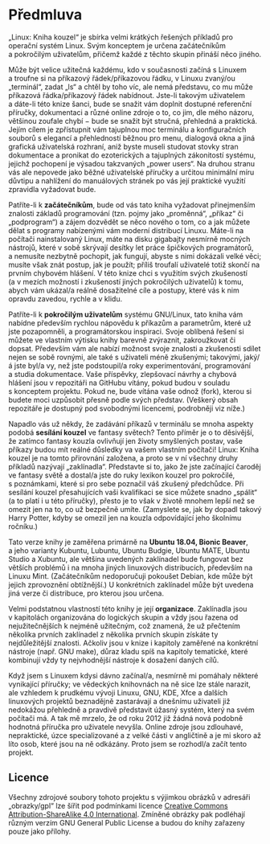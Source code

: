<!--

Linux Kniha kouzel, předmluva
Copyright (c) 2019 Singularis <singularis@volny.cz>

Toto dílo je dílem svobodné kultury; můžete ho šířit a modifikovat pod
podmínkami licence Creative Commons Attribution-ShareAlike 4.0 International
vydané neziskovou organizací Creative Commons. Text licence je přiložený
k tomuto projektu nebo ho můžete najít na webové adrese:

https://creativecommons.org/licenses/by-sa/4.0/

-->

# Předmluva

„Linux: Kniha kouzel“ je sbírka velmi krátkých řešených příkladů pro operační systém Linux.
Svým konceptem je určena začátečníkům a pokročilým uživatelům, přičemž každé z těchto skupin
přináší něco jiného.

Může být velice užitečná každému, kdo v současnosti začíná s Linuxem
a troufne si na příkazový řádek/příkazovou řádku, v Linuxu zvaný/ou „terminál“, zadat „ls“
a chtěl by toho víc, ale nemá představu, co mu může příkazová řádka/příkazový řádek
nabídnout. Jste-li takovým uživatelem a dáte-li této knize šanci, bude se snažit vám
doplnit dostupné referenční příručky, dokumentaci a různé online zdroje o to, co jim,
dle mého názoru, většinou zoufale chybí − bude se snažit být stručná, přehledná a praktická.
Jejím cílem je zpřístupnit vám tajuplnou moc terminálu a konfiguračních souborů
s elegancí a přehledností běžnou pro menu, dialogová okna a jiná grafická uživatelská
rozhraní, aniž byste museli studovat stovky stran dokumentace a pronikat do ezoterických
a tajuplných zákonitostí systému, jejichž pochopení je výsadou takzvaných „power users“.
Na druhou stranu vás ale nepovede jako běžné uživatelské příručky a určitou minimální míru
důvtipu a nahlížení do manuálových stránek po vás její praktické využití zpravidla vyžadovat
bude.

Patříte-li k **začátečníkům**, bude od vás tato kniha vyžadovat přinejmenším znalosti základů
programování (tzn. pojmy jako „proměnná“, „příkaz“ či „podprogram“) a zájem dozvědět se
něco nového o tom, co a jak můžete dělat s programy nabízenými vám moderní distribucí Linuxu.
Máte-li na počítači nainstalovaný Linux, máte na disku gigabajty nesmírně mocných
nástrojů, které v sobě skrývají desítky let práce špičkových programátorů, a nemusíte
nezbytně pochopit, jak fungují, abyste s nimi dokázali velké věci; musíte však znát postup,
jak je použít; příliš troufalí uživatelé totiž skončí na prvním chybovém hlášení.
V této knize chci s využitím svých zkušeností (a v mezích možností i zkušeností
jiných pokročilých uživatelů) k tomu, abych vám ukázal/a reálně dosažitelné cíle a postupy,
které vás k nim opravdu zavedou, rychle a v klidu.

Patříte-li k **pokročilým uživatelům** systému GNU/Linux, tato kniha vám nabídne především
rychlou nápovědu k příkazům a parametrům, které už jste pozapomněli, a programátorskou
inspiraci. Svoje oblíbená řešení si můžete ve vlastním výtisku knihy barevně zvýraznit,
zakroužkovat či dopsat. Především vám ale nabízí možnost svoje znalosti a zkušenosti
sdílet nejen se sobě rovnými, ale také s uživateli méně zkušenými; takovými,
jaký/á jste byl/a vy, než jste podstoupil/a roky experimentování, programování
a studia dokumentace. Vaše příspěvky, zlepšovací návrhy a chybová hlášení jsou
v repozitáři na GitHubu vítány, pokud budou v souladu s konceptem projektu. Pokud ne,
bude vítána vaše odnož (fork), kterou si budete moci uzpůsobit přesně podle svých představ.
(Veškerý obsah repozitáře je dostupný pod svobodnými licencemi, podrobněji viz níže.)

Napadlo vás už někdy, že zadávání příkazů v terminálu se mnoha aspekty podobá
**sesílání kouzel** ve fantasy světech? Tento příměr je o to děsivější, že zatímco
fantasy kouzla ovlivňují jen životy smyšlených postav, vaše příkazy budou mít
reálné důsledky va vašem vlastním počítači! Linux: Kniha kouzel je na tomto přirovnání
založena, a proto se v ní všechny druhy příkladů nazývají „zaklínadla“.
Představte si to, jako že jste začínající čaroděj ve fantasy světě a dostal/a jste
do ruky lexikon kouzel pro pokročilé, s poznámkami, které si pro sebe poznačil váš
zkušený předchůdce. Při sesílání kouzel přesahujících vaši kvalifikaci se sice můžete snadno
„spálit“ (a to platí i u této příručky), přesto je to však v životě mnohem lepší
než se omezit jen na to, co už bezpečně umíte. (Zamyslete se, jak by dopadl
takový Harry Potter, kdyby se omezil jen na kouzla odpovídající jeho školnímu ročníku.)

Tato verze knihy je zaměřena primárně na **Ubuntu 18.04, Bionic Beaver**, a jeho varianty
Kubuntu, Lubuntu, Ubuntu Budgie, Ubuntu MATE, Ubuntu Studio a Xubuntu,
ale většina uvedených zaklínadel bude fungovat bez větších problémů i na mnoha jiných
linuxových distribucích, především na Linuxu Mint. (Začátečníkům nedoporučuji
pokoušet Debian, kde může být jejich zprovoznění obtížnější.) U konkrétních zaklínadel
může být uvedena jiná verze či distribuce, pro kterou jsou určena.

Velmi podstatnou vlastností této knihy je její **organizace**. Zaklínadla jsou
v kapitolách organizována do logických skupin a vždy jsou řazena od nejužitečnějších
k nejméně užitečným, což znamená, že už přečtením několika prvních zaklínadel
z několika prvních skupin získáte ty nejdůležitější znalosti. Ačkoliv jsou v knize
i kapitoly zaměřené na konkrétní nástroje (např. GNU make), důraz kladu
spíš na kapitoly tematické, které kombinují vždy ty nejvhodnější nástroje
k dosažení daných cílů.

Když jsem s Linuxem kdysi dávno začínal/a, nesmírně mi pomáhaly některé vynikající příručky;
ve vědeckých knihovnách na ně sice lze stále narazit, ale vzhledem k prudkému vývoji Linuxu,
GNU, KDE, Xfce a dalších linuxových projektů beznadějně zastarávají a dnešnímu uživateli
již nedokážou přehledně a pravdivě představit úžasný systém, který na svém počítači má.
A tak mě mrzelo, že od roku 2012 již žádná nová podobně hodnotná příručka pro uživatele
nevyšla. Online zdroje jsou zdlouhavé, nepraktické, úzce specializované a z velké části
v angličtině a je mi skoro až líto osob, které jsou na ně odkázány.
Proto jsem se rozhodl/a začít tento projekt.

## Licence

Všechny zdrojové soubory tohoto projektu s výjimkou obrázků v adresáři
„obrazky/gpl“ lze šířit pod podmínkami licence
[Creative Commons Attribution-ShareAlike 4.0 International](https://creativecommons.org/licenses/by-sa/4.0/).
Zmíněné obrázky pak podléhají různým verzím GNU General Public License
a budou do knihy zařazeny pouze jako přílohy.

<!--
- kouzla
- záhady
- autorita
- „zahrávat si s příkazy, kterým nerozumí“

Stejně jako uživatelské příručky si klade za cíl ukázat začátečníkům, jaké možnosti jim jejich operační systém nabízí, a stejně jako referenční příručka jim má kvalitní organizací pomoci najít a použít funkce, které budou potřebovat.

Netušíte-li například jak naplánovat vyskakovací oznámení na dnešních 15.30, jak začít
psát v Markdownu, jak zmenšit všechny svoje obrázky nebo jak otočit svoje oblíbené video
o 180° (popř. jak ho pustit pozpátku nebo s ním dělat jiné hlouposti), je toto kniha pro vás.

-->

